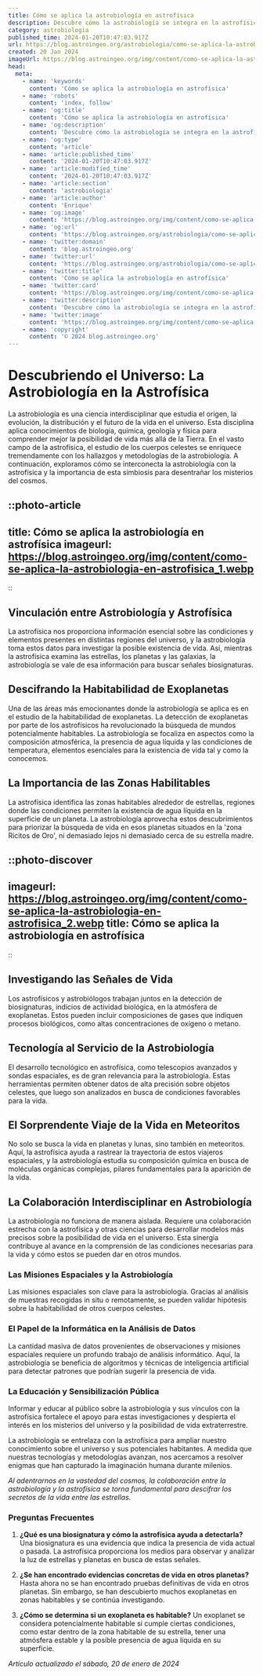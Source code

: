 ```yaml
---
title: Cómo se aplica la astrobiología en astrofísica
description: Descubre cómo la astrobiología se integra en la astrofísica para explorar la vida en el cosmos. Entiende su importancia y avances.
category: astrobiologia
published_time: 2024-01-20T10:47:03.917Z
url: https://blog.astroingeo.org/astrobiologia/como-se-aplica-la-astrobiologia-en-astrofisica
created: 20 Jan 2024
imageUrl: https://blog.astroingeo.org/img/content/como-se-aplica-la-astrobiologia-en-astrofisica_1.webp
head:
  meta:
    - name: 'keywords'
      content: 'Cómo se aplica la astrobiología en astrofísica'
    - name: 'robots'
      content: 'index, follow'
    - name: 'og:title'
      content: 'Cómo se aplica la astrobiología en astrofísica'
    - name: 'og:description'
      content: 'Descubre cómo la astrobiología se integra en la astrofísica para explorar la vida en el cosmos. Entiende su importancia y avances.'
    - name: 'og:type'
      content: 'article'
    - name: 'article:published_time'
      content: '2024-01-20T10:47:03.917Z'
    - name: 'article:modified_time'
      content: '2024-01-20T10:47:03.917Z'
    - name: 'article:section'
      content: 'astrobiologia'
    - name: 'article:author'
      content: 'Enrique'
    - name: 'og:image'
      content: 'https://blog.astroingeo.org/img/content/como-se-aplica-la-astrobiologia-en-astrofisica_1.webp'
    - name: 'og:url'
      content: 'https://blog.astroingeo.org/astrobiologia/como-se-aplica-la-astrobiologia-en-astrofisica'
    - name: 'twitter:domain'
      content: 'blog.astroingeo.org'
    - name: 'twitter:url'
      content: 'https://blog.astroingeo.org/astrobiologia/como-se-aplica-la-astrobiologia-en-astrofisica'
    - name: 'twitter:title'
      content: 'Cómo se aplica la astrobiología en astrofísica'
    - name: 'twitter:card'
      content: 'https://blog.astroingeo.org/img/content/como-se-aplica-la-astrobiologia-en-astrofisica_1.webp'
    - name: 'twitter:description'
      content: 'Descubre cómo la astrobiología se integra en la astrofísica para explorar la vida en el cosmos. Entiende su importancia y avances.'
    - name: 'twitter:image'
      content: 'https://blog.astroingeo.org/img/content/como-se-aplica-la-astrobiologia-en-astrofisica_1.webp'
    - name: 'copyright'
      content: '© 2024 blog.astroingeo.org'
---
```

# Descubriendo el Universo: La Astrobiología en la Astrofísica

La astrobiología es una ciencia interdisciplinar que estudia el origen, la evolución, la distribución y el futuro de la vida en el universo. Esta disciplina aplica conocimientos de biología, química, geología y física para comprender mejor la posibilidad de vida más allá de la Tierra. En el vasto campo de la astrofísica, el estudio de los cuerpos celestes se enriquece tremendamente con los hallazgos y metodologías de la astrobiología. A continuación, exploramos cómo se interconecta la astrobiología con la astrofísica y la importancia de esta simbiosis para desentrañar los misterios del cosmos.


::photo-article
---
title: Cómo se aplica la astrobiología en astrofísica
imageurl: https://blog.astroingeo.org/img/content/como-se-aplica-la-astrobiologia-en-astrofisica_1.webp
---
::


## Vinculación entre Astrobiología y Astrofísica

La astrofísica nos proporciona información esencial sobre las condiciones y elementos presentes en distintas regiones del universo, y la astrobiología toma estos datos para investigar la posible existencia de vida. Así, mientras la astrofísica examina las estrellas, los planetas y las galaxias, la astrobiología se vale de esa información para buscar señales biosignaturas.

## Descifrando la Habitabilidad de Exoplanetas

Una de las áreas más emocionantes donde la astrobiología se aplica es en el estudio de la habitabilidad de exoplanetas. La detección de exoplanetas por parte de los astrofísicos ha revolucionado la búsqueda de mundos potencialmente habitables. La astrobiología se focaliza en aspectos como la composición atmosférica, la presencia de agua líquida y las condiciones de temperatura, elementos esenciales para la existencia de vida tal y como la conocemos.

## La Importancia de las Zonas Habilitables

La astrofísica identifica las zonas habitables alrededor de estrellas, regiones donde las condiciones permiten la existencia de agua líquida en la superficie de un planeta. La astrobiología aprovecha estos descubrimientos para priorizar la búsqueda de vida en esos planetas situados en la 'zona Ricitos de Oro', ni demasiado lejos ni demasiado cerca de su estrella madre.


::photo-discover
---
imageurl: https://blog.astroingeo.org/img/content/como-se-aplica-la-astrobiologia-en-astrofisica_2.webp
title: Cómo se aplica la astrobiología en astrofísica
---
::


## Investigando las Señales de Vida

Los astrofísicos y astrobiólogos trabajan juntos en la detección de biosignaturas, indicios de actividad biológica, en la atmósfera de exoplanetas. Estos pueden incluir composiciones de gases que indiquen procesos biológicos, como altas concentraciones de oxígeno o metano.

## Tecnología al Servicio de la Astrobiología

El desarrollo tecnológico en astrofísica, como telescopios avanzados y sondas espaciales, es de gran relevancia para la astrobiología. Estas herramientas permiten obtener datos de alta precisión sobre objetos celestes, que luego son analizados en busca de condiciones favorables para la vida.

## El Sorprendente Viaje de la Vida en Meteoritos

No solo se busca la vida en planetas y lunas, sino también en meteoritos. Aquí, la astrofísica ayuda a rastrear la trayectoria de estos viajeros espaciales, y la astrobiología estudia su composición química en busca de moléculas orgánicas complejas, pilares fundamentales para la aparición de la vida.

## La Colaboración Interdisciplinar en Astrobiología

La astrobiología no funciona de manera aislada. Requiere una colaboración estrecha con la astrofísica y otras ciencias para desarrollar modelos más precisos sobre la posibilidad de vida en el universo. Esta sinergia contribuye al avance en la comprensión de las condiciones necesarias para la vida y cómo estos se pueden dar en otros mundos.

### Las Misiones Espaciales y la Astrobiología

Las misiones espaciales son clave para la astrobiología. Gracias al análisis de muestras recogidas in situ o remotamente, se pueden validar hipótesis sobre la habitabilidad de otros cuerpos celestes.

### El Papel de la Informática en la Análisis de Datos

La cantidad masiva de datos provenientes de observaciones y misiones espaciales requiere un profundo trabajo de análisis informático. Aquí, la astrobiología se beneficia de algoritmos y técnicas de inteligencia artificial para detectar patrones que podrían sugerir la presencia de vida.

### La Educación y Sensibilización Pública

Informar y educar al público sobre la astrobiología y sus vínculos con la astrofísica fortalece el apoyo para estas investigaciones y despierta el interés en los misterios del universo y la posibilidad de vida extraterrestre.

La astrobiología se entrelaza con la astrofísica para ampliar nuestro conocimiento sobre el universo y sus potenciales habitantes. A medida que nuestras tecnologías y metodologías avanzan, nos acercamos a resolver enigmas que han capturado la imaginación humana durante milenios.

*Al adentrarnos en la vastedad del cosmos, la colaboración entre la astrobiología y la astrofísica se torna fundamental para descifrar los secretos de la vida entre las estrellas.*

### Preguntas Frecuentes

1. **¿Qué es una biosignatura y cómo la astrofísica ayuda a detectarla?**
   Una biosignatura es una evidencia que indica la presencia de vida actual o pasada. La astrofísica proporciona los medios para observar y analizar la luz de estrellas y planetas en busca de estas señales.

2. **¿Se han encontrado evidencias concretas de vida en otros planetas?**
   Hasta ahora no se han encontrado pruebas definitivas de vida en otros planetas. Sin embargo, se han descubierto muchos exoplanetas en zonas habitables y se continúa investigando.

3. **¿Cómo se determina si un exoplaneta es habitable?**
   Un exoplanet se considera potencialmente habitable si cumple ciertas condiciones, como estar dentro de la zona habitable de su estrella, tener una atmósfera estable y la posible presencia de agua líquida en su superficie.

_Artículo actualizado el sábado, 20 de enero de 2024_